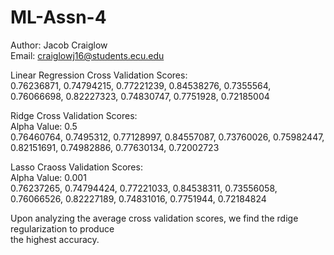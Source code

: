 # ML-Assn-4  
  
Author: Jacob Craiglow  
Email: craiglowj16@students.ecu.edu  
  
Linear Regression Cross Validation Scores:  
0.76236871, 0.74794215, 0.77221239, 0.84538276, 0.7355564, 0.76066698, 0.82227323, 0.74830747, 0.7751928, 0.72185004  
  
Ridge Cross Validation Scores:  
Alpha Value: 0.5  
0.76460764, 0.7495312, 0.77128997, 0.84557087, 0.73760026, 0.75982447, 0.82151691, 0.74982886, 0.77630134, 0.72002723  
  
Lasso Craoss Validation Scores:  
Alpha Value: 0.001  
0.76237265, 0.74794424, 0.77221033, 0.84538311, 0.73556058, 0.76066526, 0.82227189, 0.74831016, 0.7751944, 0.72184824  
  
Upon analyzing the average cross validation scores, we find the rdige regularization to produce  
the highest accuracy. 
